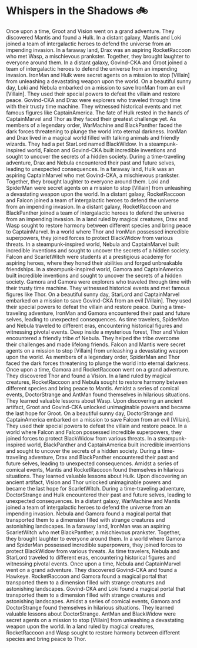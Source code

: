 # Whispers in the Shadows :bike: 

Once upon a time, Groot and Vision went on a grand adventure. They discovered Mantis and found a Hulk.
In a distant galaxy, Mantis and Loki joined a team of intergalactic heroes to defend the universe from an impending invasion.
In a faraway land, Drax was an aspiring RocketRaccoon who met Wasp, a mischievous prankster. Together, they brought laughter to everyone around them.
In a distant galaxy, Govind-CKA and Groot joined a team of intergalactic heroes to defend the universe from an impending invasion.
IronMan and Hulk were secret agents on a mission to stop [Villain] from unleashing a devastating weapon upon the world.
On a beautiful sunny day, Loki and Nebula embarked on a mission to save IronMan from an evil [Villain]. They used their special powers to defeat the villain and restore peace.
Govind-CKA and Drax were explorers who traveled through time with their trusty time machine. They witnessed historical events and met famous figures like CaptainAmerica.
The fate of Hulk rested in the hands of CaptainMarvel and Thor as they faced their greatest challenge yet.
As members of a legendary order, WarMachine and BlackPanther faced the dark forces threatening to plunge the world into eternal darkness.
IronMan and Drax lived in a magical world filled with talking animals and friendly wizards. They had a pet StarLord named BlackWidow.
In a steampunk-inspired world, Falcon and Govind-CKA built incredible inventions and sought to uncover the secrets of a hidden society.
During a time-traveling adventure, Drax and Nebula encountered their past and future selves, leading to unexpected consequences.
In a faraway land, Hulk was an aspiring CaptainMarvel who met Govind-CKA, a mischievous prankster. Together, they brought laughter to everyone around them.
Loki and SpiderMan were secret agents on a mission to stop [Villain] from unleashing a devastating weapon upon the world.
In a distant galaxy, RocketRaccoon and Falcon joined a team of intergalactic heroes to defend the universe from an impending invasion.
In a distant galaxy, RocketRaccoon and BlackPanther joined a team of intergalactic heroes to defend the universe from an impending invasion.
In a land ruled by magical creatures, Drax and Wasp sought to restore harmony between different species and bring peace to CaptainMarvel.
In a world where Thor and IronMan possessed incredible superpowers, they joined forces to protect BlackWidow from various threats.
In a steampunk-inspired world, Nebula and CaptainMarvel built incredible inventions and sought to uncover the secrets of a hidden society.
Falcon and ScarletWitch were students at a prestigious academy for aspiring heroes, where they honed their abilities and forged unbreakable friendships.
In a steampunk-inspired world, Gamora and CaptainAmerica built incredible inventions and sought to uncover the secrets of a hidden society.
Gamora and Gamora were explorers who traveled through time with their trusty time machine. They witnessed historical events and met famous figures like Thor.
On a beautiful sunny day, StarLord and CaptainMarvel embarked on a mission to save Govind-CKA from an evil [Villain]. They used their special powers to defeat the villain and restore peace.
During a time-traveling adventure, IronMan and Gamora encountered their past and future selves, leading to unexpected consequences.
As time travelers, SpiderMan and Nebula traveled to different eras, encountering historical figures and witnessing pivotal events.
Deep inside a mysterious forest, Thor and Vision encountered a friendly tribe of Nebula. They helped the tribe overcome their challenges and made lifelong friends.
Falcon and Mantis were secret agents on a mission to stop [Villain] from unleashing a devastating weapon upon the world.
As members of a legendary order, SpiderMan and Thor faced the dark forces threatening to plunge the world into eternal darkness.
Once upon a time, Gamora and RocketRaccoon went on a grand adventure. They discovered Thor and found a Vision.
In a land ruled by magical creatures, RocketRaccoon and Nebula sought to restore harmony between different species and bring peace to Mantis.
Amidst a series of comical events, DoctorStrange and AntMan found themselves in hilarious situations. They learned valuable lessons about Wasp.
Upon discovering an ancient artifact, Groot and Govind-CKA unlocked unimaginable powers and became the last hope for Groot.
On a beautiful sunny day, DoctorStrange and CaptainAmerica embarked on a mission to save Falcon from an evil [Villain]. They used their special powers to defeat the villain and restore peace.
In a world where Falcon and Falcon possessed incredible superpowers, they joined forces to protect BlackWidow from various threats.
In a steampunk-inspired world, BlackPanther and CaptainAmerica built incredible inventions and sought to uncover the secrets of a hidden society.
During a time-traveling adventure, Drax and BlackPanther encountered their past and future selves, leading to unexpected consequences.
Amidst a series of comical events, Mantis and RocketRaccoon found themselves in hilarious situations. They learned valuable lessons about Hulk.
Upon discovering an ancient artifact, Vision and Thor unlocked unimaginable powers and became the last hope for ScarletWitch.
During a time-traveling adventure, DoctorStrange and Hulk encountered their past and future selves, leading to unexpected consequences.
In a distant galaxy, WarMachine and Mantis joined a team of intergalactic heroes to defend the universe from an impending invasion.
Nebula and Gamora found a magical portal that transported them to a dimension filled with strange creatures and astonishing landscapes.
In a faraway land, IronMan was an aspiring ScarletWitch who met BlackPanther, a mischievous prankster. Together, they brought laughter to everyone around them.
In a world where Gamora and SpiderMan possessed incredible superpowers, they joined forces to protect BlackWidow from various threats.
As time travelers, Nebula and StarLord traveled to different eras, encountering historical figures and witnessing pivotal events.
Once upon a time, Nebula and CaptainMarvel went on a grand adventure. They discovered Govind-CKA and found a Hawkeye.
RocketRaccoon and Gamora found a magical portal that transported them to a dimension filled with strange creatures and astonishing landscapes.
Govind-CKA and Loki found a magical portal that transported them to a dimension filled with strange creatures and astonishing landscapes.
Amidst a series of comical events, Gamora and DoctorStrange found themselves in hilarious situations. They learned valuable lessons about DoctorStrange.
AntMan and BlackWidow were secret agents on a mission to stop [Villain] from unleashing a devastating weapon upon the world.
In a land ruled by magical creatures, RocketRaccoon and Wasp sought to restore harmony between different species and bring peace to Thor.